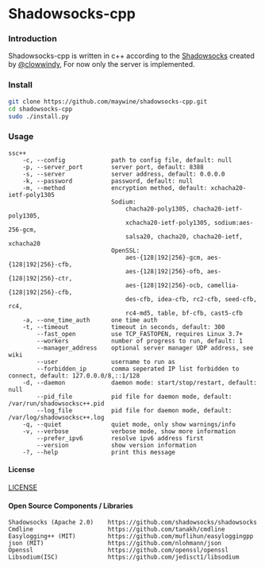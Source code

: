 Shadowsocks-cpp
===============

### Introduction

Shadowsocks-cpp is written in c++ according to the [Shadowsocks](https://github.com/shadowsocks/shadowsocks) 
created by [@clowwindy](https://github.com/clowwindy), For now only the server is implemented.

### Install

```bash
git clone https://github.com/maywine/shadowsocks-cpp.git
cd shadowsocks-cpp
sudo ./install.py
``` 

### Usage
    ssc++
        -c, --config             path to config file, default: null
        -p, --server_port        server port, default: 8388
        -s, --server             server address, default: 0.0.0.0
        -k, --password           password, default: null
        -m, --method             encryption method, default: xchacha20-ietf-poly1305
                                 Sodium:
                                     chacha20-poly1305, chacha20-ietf-poly1305,
                                     xchacha20-ietf-poly1305, sodium:aes-256-gcm,
                                     salsa20, chacha20, chacha20-ietf, xchacha20
                                 OpenSSL:
                                     aes-{128|192|256}-gcm, aes-{128|192|256}-cfb,
                                     aes-{128|192|256}-ofb, aes-{128|192|256}-ctr,
                                     aes-{128|192|256}-ocb, camellia-{128|192|256}-cfb,
                                     des-cfb, idea-cfb, rc2-cfb, seed-cfb, rc4,
                                     rc4-md5, table, bf-cfb, cast5-cfb
        -a, --one_time_auth      one time auth
        -t, --timeout            timeout in seconds, default: 300
            --fast_open          use TCP_FASTOPEN, requires Linux 3.7+
            --workers            number of progress to run, default: 1
            --manager_address    optional server manager UDP address, see wiki
            --user               username to run as
            --forbidden_ip       comma seperated IP list forbidden to connect, default: 127.0.0.0/8,::1/128
        -d, --daemon             daemon mode: start/stop/restart, default: null
            --pid_file           pid file for daemon mode, default: /var/run/shadowsocksc++.pid
            --log_file           pid file for daemon mode, default: /var/log/shadowsocksc++.log
        -q, --quiet              quiet mode, only show warnings/info
        -v, --verbose            verbose mode, show more information
            --prefer_ipv6        resolve ipv6 address first
            --version            show version information
        -?, --help               print this message

#### License

[LICENSE]

#### Open Source Components / Libraries

```
Shadowsocks (Apache 2.0)    https://github.com/shadowsocks/shadowsocks
Cmdline                     https://github.com/tanakh/cmdline
Easylogging++ (MIT)         https://github.com/muflihun/easyloggingpp
json (MIT)                  https://github.com/nlohmann/json
Openssl                     https://github.com/openssl/openssl
Libsodium(ISC)              https://github.com/jedisct1/libsodium
```


[LICENSE]:        https://github.com/maywine/shadowsocks-cpp/blob/master/LICENSE



